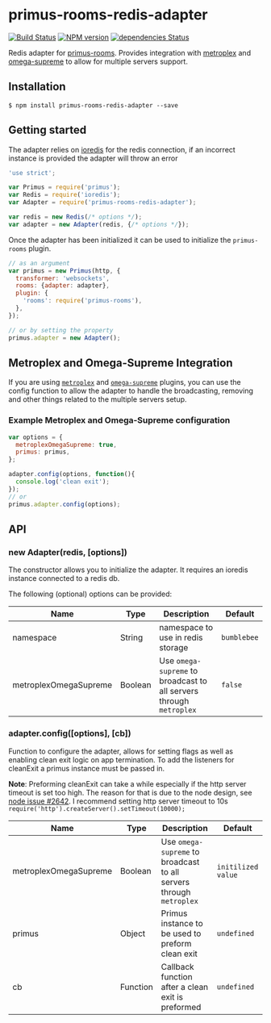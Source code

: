 # primus-rooms-redis-adapter

[![Build Status](https://img.shields.io/travis/fadeenk/primus-rooms-redis-adapter/master.svg)](https://travis-ci.org/fadeenk/primus-rooms-redis-adapter)
[![NPM version](https://img.shields.io/npm/v/primus-rooms-redis-adapter.svg)](https://www.npmjs.com/package/primus-rooms-redis-adapter)
[![dependencies Status](https://david-dm.org/fadeenk/primus-rooms-redis-adapter/status.svg)](https://david-dm.org/fadeenk/primus-rooms-redis-adapter)

Redis adapter for [primus-rooms](https://github.com/cayasso/primus-rooms). 
Provides integration with [metroplex](https://github.com/primus/metroplex) and [omega-supreme](https://github.com/primus/omega-supreme) to allow for multiple servers support.

## Installation

```
$ npm install primus-rooms-redis-adapter --save
```

## Getting started

The adapter relies on [ioredis](https://github.com/luin/ioredis) for the redis connection, if an incorrect instance is provided the adapter will throw an error

```javascript
'use strict';

var Primus = require('primus');
var Redis = require('ioredis');
var Adapter = require('primus-rooms-redis-adapter');

var redis = new Redis(/* options */);
var adapter = new Adapter(redis, {/* options */});
```

Once the adapter has been initialized it can be used to initialize the `primus-rooms` plugin. 
```javascript
// as an argument 
var primus = new Primus(http, {
  transformer: 'websockets',
  rooms: {adapter: adapter},
  plugin: {
    'rooms': require('primus-rooms'),
  },
});

// or by setting the property
primus.adapter = new Adapter();
```

## Metroplex and Omega-Supreme Integration
If you are using [`metroplex`](https://github.com/primus/metroplex) and [`omega-supreme`](https://github.com/primus/omega-supreme)
plugins, you can use the config function to allow the adapter to handle the broadcasting, removing and other things
related to the multiple servers setup.

### Example Metroplex and Omega-Supreme configuration

```javascript
var options = {
  metroplexOmegaSupreme: true,
  primus: primus,
};

adapter.config(options, function(){
  console.log('clean exit');
});
// or 
primus.adapter.config(options);
```

## API

### new Adapter(redis, [options])
The constructor allows you to initialize the adapter. It requires an ioredis instance connected to a redis db.

The following (optional) options can be provided:

Name                   | Type     | Description                               | Default
-----------------------|----------|-------------------------------------------|---------------
namespace              | String   | namespace to use in redis storage         | `bumblebee`
metroplexOmegaSupreme  | Boolean  | Use `omega-supreme` to broadcast to all servers through `metroplex` | `false`


### adapter.config([options], [cb])
Function to configure the adapter, allows for setting flags as well as enabling clean exit logic on app termination.
To add the listeners for cleanExit a primus instance must be passed in.

**Note**: Preforming cleanExit can take a while especially if the http server timeout is set too high.
The reason for that is due to the node design, see [node issue #2642](https://github.com/nodejs/node/issues/2642).
I recommend setting http server timeout to 10s `require('http').createServer().setTimeout(10000);`

Name                   | Type     |Description                                | Default
-----------------------|----------|-------------------------------------------|---------------
metroplexOmegaSupreme  | Boolean  | Use `omega-supreme` to broadcast to all servers through `metroplex` | `initilized value`
primus                 | Object   | Primus instance to be used to preform clean exit| `undefined`
cb                     | Function | Callback function after a clean exit is preformed | `undefined`

